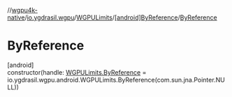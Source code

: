 //[wgpu4k-native](../../../../index.md)/[io.ygdrasil.wgpu](../../index.md)/[WGPULimits](../index.md)/[[android]ByReference](index.md)/[ByReference](-by-reference.md)

# ByReference

[android]\
constructor(handle: [WGPULimits.ByReference](../../../io.ygdrasil.wgpu.android/-w-g-p-u-limits/-by-reference/index.md) = io.ygdrasil.wgpu.android.WGPULimits.ByReference(com.sun.jna.Pointer.NULL))